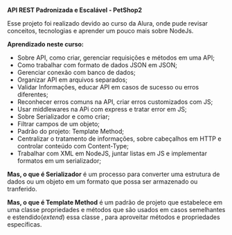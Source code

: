 **API REST Padronizada e Escalável - PetShop2**

Esse projeto foi realizado devido ao curso da Alura, onde pude revisar conceitos, tecnologias e aprender um pouco mais sobre NodeJs.

<strong>Aprendizado neste curso:</strong>
* Sobre API, como criar, gerenciar requisições e métodos em uma API;
* Como trabalhar com formato de dados JSON em JSON;
* Gerenciar conexão com banco de dados;
* Organizar API em arquivos separados;
* Validar Informações, educar API em casos de sucesso ou erros diferentes;
* Reconhecer erros comuns na API, criar erros customizados com JS;
* Usar middlewares na APi com express e tratar error em JS;
* Sobre Serializador e como criar;
* Filtrar campos de um objeto;
* Padrão do projeto: Template Method;
* Centralizar o tratamento de informações, sobre cabeçalhos em HTTP e controlar conteúdo com Content-Type;
* Trabalhar com XML em NodeJS, juntar listas em JS e implementar formatos em um serializador;

**Mas, o que é Serializador** é um processo para converter uma estrutura de dados ou um objeto em um formato que possa ser armazenado ou tranferido.

**Mas, o que é Template Method** é um padrão de projeto que estabelece em uma classe propriedades e métodos que são usados em casos semelhantes e estendido(*extend*) essa classe , para aproveitar métodos e propriedades específicas.